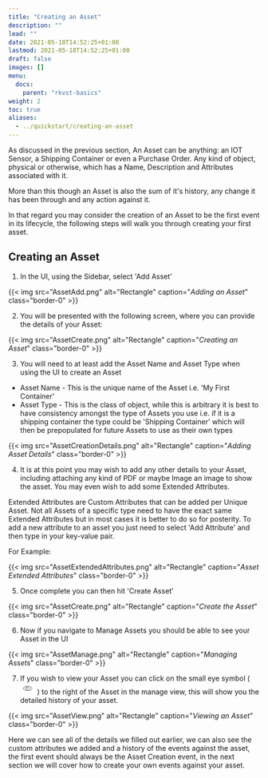 ```yaml
---
title: "Creating an Asset"
description: ""
lead: ""
date: 2021-05-18T14:52:25+01:00
lastmod: 2021-05-18T14:52:25+01:00
draft: false
images: []
menu:
  docs:
    parent: "rkvst-basics"
weight: 2
toc: true
aliases:
  - ../quickstart/creating-an-asset
---
```


As discussed in the previous section, An Asset can be anything: an IOT Sensor, a Shipping Container or even a Purchase Order. Any kind of object, physical or otherwise, which has a Name, Description and Attributes associated with it.

More than this though an Asset is also the sum of it's history, any change it has been through and any action against it.

In that regard you may consider the creation of an Asset to be the first event in its lifecycle, the following steps will walk you through creating your first asset.

Creating an Asset
--------------

1. In the UI, using the Sidebar, select 'Add Asset'

{{< img src="AssetAdd.png" alt="Rectangle" caption="<em>Adding an Asset</em>" class="border-0" >}}


2. You will be presented with the following screen, where you can provide the details of your Asset:

{{< img src="AssetCreate.png" alt="Rectangle" caption="<em>Creating an Asset</em>" class="border-0" >}}

3. You will need to at least add the Asset Name and Asset Type when using the UI to create an Asset

* Asset Name - This is the unique name of the Asset i.e. 'My First Container'
* Asset Type - This is the class of object, while this is arbitrary it is best to have consistency amongst the type of Assets you use i.e. if it is a shipping container the type could be 'Shipping Container' which will then be prepopulated for future Assets to use as their own types

{{< img src="AssetCreationDetails.png" alt="Rectangle" caption="<em>Adding Asset Details</em>" class="border-0" >}}

4. It is at this point you may wish to add any other details to your Asset, including attaching any kind of PDF or maybe Image an image to show the asset. You may even wish to add some Extended Attributes. 

Extended Attributes are Custom Attributes that can be added per Unique Asset. Not all Assets of a specific type need to have the exact same Extended Attributes but in most cases it is better to do so for posterity. To add a new attribute to an asset you just need to select 'Add Attribute' and then type in your key-value pair.

For Example:

{{< img src="AssetExtendedAttributes.png" alt="Rectangle" caption="<em>Asset Extended Attributes</em>" class="border-0" >}}

5. Once complete you can then hit 'Create Asset'

{{< img src="AssetCreate.png" alt="Rectangle" caption="<em>Create the Asset</em>" class="border-0" >}}

6. Now if you navigate to Manage Assets you should be able to see your Asset in the UI

{{< img src="AssetManage.png" alt="Rectangle" caption="<em>Managing Assets</em>" class="border-0" >}}

7. If you wish to view your Asset you can click on the small eye symbol ( ![](EyeSymbol.png) ) to the right of the Asset in the manage view, this will show you the detailed history of your asset.

{{< img src="AssetView.png" alt="Rectangle" caption="<em>Viewing an Asset</em>" class="border-0" >}}

Here we can see all of the details we filled out earlier, we can also see the custom attributes we added and a history of the events against the asset, the first event should always be the Asset Creation event, in the next section we will cover how to create your own events against your asset.

